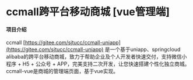 # ccmall跨平台移动商城 [vue管理端]

#### 项目介绍
ccmall [https://gitee.com/sjtucc/ccmall-uniapp](https://gitee.com/sjtucc/ccmall-uniapp) 是一个基于uniapp、springcloud alibaba的跨平台移动商城，致力于帮助企业及个人开发者快速交付，支持微信小程序 + H5 + 公众号 + APP，完美支持二次开发，让您快速搭建个性化独立商城。    
ccmall-vue是商城的管理端页面，基于vue实现。

